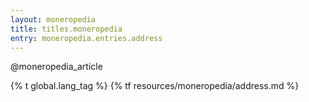 ```yaml
---
layout: moneropedia
title: titles.moneropedia
entry: moneropedia.entries.address
---
```


@moneropedia_article

{% t global.lang_tag %}
{% tf resources/moneropedia/address.md %}
